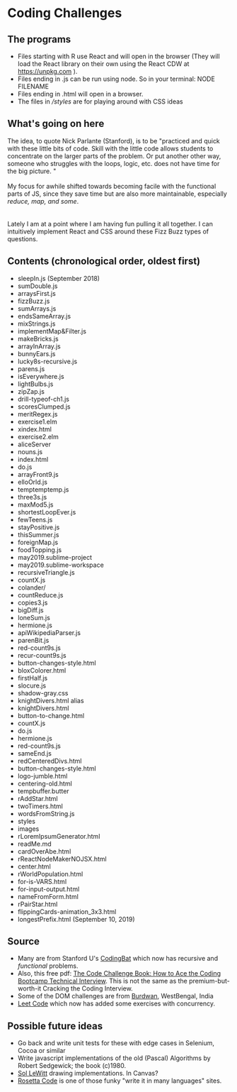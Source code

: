# Coding Challenges

## The programs
* Files starting with R use React and will open in the browser (They will load the React library on their own using the React CDW at https://unpkg.com ).
* Files ending in .js can be run using node.  So in your terminal:   NODE FILENAME
* Files ending in .html will open in a browser.
* The files in _/styles_ are for playing around with CSS ideas

## What's going on here
The idea, to quote Nick Parlante (Stanford), is to be "practiced and quick with these little bits of code. Skill with the little code allows students to concentrate on the larger parts of the problem. Or put another other way, someone who struggles with the loops, logic, etc. does not have time for the big picture. "<br><br>
My focus for awhile shifted towards becoming facile with the functional parts of JS, since they save time but are also more maintainable, especially <i>reduce, map, and some</i>.<br><br>  
Lately I am at a point where I am having fun pulling it all together.  I can intuitively implement React and CSS around these Fizz Buzz types of questions.  

## Contents (chronological order, oldest first) 
* sleepIn.js (September 2018)
* sumDouble.js
* arraysFirst.js
* fizzBuzz.js
* sumArrays.js
* endsSameArray.js
* mixStrings.js
* implementMap&Filter.js
* makeBricks.js
* arrayInArray.js
* bunnyEars.js
* lucky8s-recursive.js
* parens.js
* isEverywhere.js
* lightBulbs.js
* zipZap.js
* drill-typeof-ch1.js
* scoresClumped.js
* meritRegex.js
* exercise1.elm
* xindex.html
* exercise2.elm
* aliceServer
* nouns.js
* index.html
* do.js
* arrayFront9.js
* elloOrld.js
* temptemptemp.js
* three3s.js
* maxMod5.js
* shortestLoopEver.js
* fewTeens.js
* stayPositive.js
* thisSummer.js
* foreignMap.js
* foodTopping.js
* may2019.sublime-project
* may2019.sublime-workspace
* recursiveTriangle.js
* countX.js
* colander/
* countReduce.js
* copies3.js
* bigDiff.js
* loneSum.js
* hermione.js
* apiWikipediaParser.js
* parenBit.js
* red-count9s.js
* recur-count9s.js
* button-changes-style.html
* bloxColorer.html
* firstHalf.js
* slocure.js
* shadow-gray.css
* knightDivers.html alias
* knightDivers.html
* button-to-change.html
* countX.js
* do.js
* hermione.js
* red-count9s.js
* sameEnd.js
* redCenteredDivs.html
* button-changes-style.html
* logo-jumble.html
* centering-old.html
* tempbuffer.butter
* rAddStar.html
* twoTimers.html
* wordsFromString.js
* styles
* images
* rLoremIpsumGenerator.html
* readMe.md
* cardOverAbe.html
* rReactNodeMakerNOJSX.html
* center.html
* rWorldPopulation.html
* for-is-VARS.html
* for-input-output.html
* nameFromForm.html
* rPairStar.html
* flippingCards-animation_3x3.html
* longestPrefix.html (September 10, 2019)


## Source
* Many are from Stanford U's [CodingBat](http://codingbat.com) which now has recursive and _functional_ problems.
* Also, this free pdf:  [The Code Challenge Book: How to Ace the Coding Bootcamp Technical Interview](   https://coderbyte.com/ebook).  This is not the same as the premium-but-worth-it Cracking the Coding Interview.  
* Some of the DOM challenges are from [Burdwan](https://www.w3resource.com/javascript-exercises/javascript-dom-exercises.php), WestBengal, India
* [Leet Code](https://leetcode.com/problemset/all/) which now has added some exercises with concurrency.
## Possible future ideas
* Go back and write unit tests for these with edge cases in Selenium, Cocoa or similar
* Write javascript implementations of the old (Pascal) Algorithms by Robert Sedgewick; the book (c)1980.
* [Sol LeWitt](https://solvingsol.com/solutions/) drawing implementations.  In Canvas?
* [Rosetta Code](http://rosettacode.org/wiki/Rosetta_Code) is one of those funky "write it in many languages" sites.


